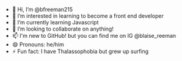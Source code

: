 - 👋 Hi, I’m @bfreeman215
- 👀 I’m interested in learning to become a front end developer
- 🌱 I’m currently learning Javascript
- 💞️ I’m looking to collaborate on anything!
- 📫 I'm new to GitHub! but you can find me on IG @blaise_reeman
- 😄 Pronouns: he/him
- ⚡ Fun fact: I have Thalassophobia but grew up surfing

<!---
bfreeman215/bfreeman215 is a ✨ special ✨ repository because its `README.md` (this file) appears on your GitHub profile.
You can click the Preview link to take a look at your changes.
--->
